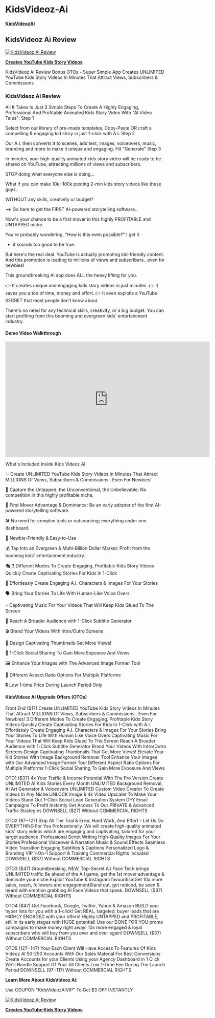 # KidsVideoz-Ai
<a href="https://www.marketingsharks.com/kidsvideoz-ai-creates-youtube-kids-story-videos/"><B>KidsVideozAI</B></a><P>

<H2>KidsVideoz Ai Review</H2>

<a href="https://warriorplus.com/o2/a/tvmpvc/0"><img src="https://warriorplus.com/assets/user/listing_image/o-74619-prod_image.png?v=1709661468" alt="KidsVideoz Ai Review"><P>
<B>Creates YouTube Kids Story Videos</B></a><P>

KidsVideoz Ai Review Bonus OTOs - Super Simple App Creates UNLIMITED YouTube Kids Story Videos In Minutes That Attract Views, Subscribers & Commissions

<H3>KidsVideoz Ai Review</H3>

All It Takes Is Just 3 Simple Steps To
Create A Highly Engaging, Professional And Profitable
Animated Kids Story Video With "AI Video Tales":
Step 1

Select from our library of pre-made templates, Copy-Paste OR craft a compelling & engaging kid story in just 1-click with A.I.
Step 2

Our A.I. then converts it to scenes, add text, images, voiceovers, music, branding and more to make it unique and engaging. Hit "Generate"
Step 3

In minutes, your high-quality animated kids story video will be ready to be shared on YouTube, attracting millions of views and subscribers.

STOP doing what everyone else 
is doing...

What if you can make $10k-$100k
posting 2-min kids story videos
like these guys..

WITHOUT any skills, creativity or
budget?

==> Go here to get the FIRST
AI-powered storytelling software..

Now's your chance to be a first
mover in this highly PROFITABLE
and UNTAPPED niche.

You're probably wondering, 
"How is this even possible?" I get it 
- it sounds too good to be true. 

But here's the real deal. YouTube 
is actually promoting kid-friendly
content. And this promotion is
leading to millions of views and
subscribers.. even for newbies!

This groundbreaking AI app does
ALL the heavy lifting for you. 

👉 It creates unique and engaging
kids story videos in just minutes. 
👉 It saves you a ton of time,
money and effort. 
👉 It even exploits a YouTube
SECRET that most people don’t know
about.

There's no need for any technical
skills, creativity, or a big
budget. You can start profiting
from this booming and evergreen
kids' entertainment industry. 


<H4>Demo Video Walkthrough</H4>

<iframe title="vimeo-player" src="https://player.vimeo.com/video/919090765?h=17dd87443d" width="640" height="360" frameborder="0"    allowfullscreen></iframe><P>

What's Included Inside Kids Videoz AI

✨ Create UNLIMITED YouTube Kids
Story Videos In Minutes That
Attract MILLIONS Of Views,
Subscribers & Commissions.. Even
For Newbies!

🌟 Capture the Untapped, the
Unconventional, the Unbelievable:
No competition in this highly
profitable niche.

🚀 First Mover Advantage &
Dominance: Be an early adopter of
the first AI-powered storytelling
software.

🛠️ No need for complex tools
or outsourcing; everything under
one dashboard.

👶 Newbie-Friendly & Easy-to-Use

💰 Tap Into an Evergreen &
Multi-Billion Dollar Market:
Profit from the booming kids'
entertainment industry.

🎭 3 Different Modes To Create
Engaging, Profitable Kids Story
Videos Quickly Create Captivating
Stories For Kids In 1-Click

🤖 Effortlessly Create Engaging
A.I. Characters & Images For Your
Stories

🗣️ Bring Your Stories To Life
With Human-Like Voice Overs

🎶 Captivating Music For Your
Videos That Will Keep Kids Glued
To The Screen

👀 Reach A Broader Audience with
1-Click Subtitle Generator

🎬 Brand Your Videos With
Intro/Outro Screens

🎨 Design Captivating Thumbnails
Get More Views!

🚀 1-Click Social Sharing To Gain
More Exposure And Views

🖼️ Enhance Your Images with The
Advanced Image Former Tool

📐 Different Aspect Ratio Options
For Multiple Platforms

💲 Low 1-time Price During Launch
Period Only


<H4>KidsVideoz Ai Upgrade Offers (OTOs)</H4>

Front End ($17)
Create UNLIMITED YouTube Kids Story Videos In Minutes That Attract MILLIONS Of Views, Subscribers & Commissions.. Even For Newbies!
3 Different Modes To Create Engaging, Profitable Kids Story Videos Quickly
Create Captivating Stories For Kids In 1-Click with A.I.
Effortlessly Create Engaging A.I. Characters & Images For Your Stories
Bring Your Stories To Life With Human Like Voice Overs
Captivating Music For Your Videos That Will Keep Kids Glued To The Screen
Reach A Broader Audience with 1-Click Subtitle Generator
Brand Your Videos With Intro/Outro Screens
Design Captivating Thumbnails That Get More Views!
Elevate Your Kid Stories With Image Background Remover Tool
Enhance Your Images with Our Advanced Image Former Tool
Different Aspect Ratio Options For Multiple Platforms
1-Click Social Sharing To Gain More Exposure And Views

OTO1 ($37)
4x Your Traffic & Income Potential With The Pro Version
Create UNLIMITED AI Kids Stories Every Month
UNLIMITED Background Removal, AI Art Generator & Voiceovers
UNLIMITED Custom Video Creator To Create Videos In Any Niche
UNLOCK Image & 4k Video Upscaler To Make Your Videos Stand Out
1-Click Social Lead Generation System
DFY Email Campaigns To Profit Instantly
Get Access To Our PRIVATE & Advanced Traffic Strategies
DOWNSELL ($27)
Without COMMERCIAL RIGHTS

OTO2 ($97-$127)
Skip All The Trial & Error, Hard Work, And Effort - Let Us Do EVERYTHING For You Professionally.
We will create high-quality animated kids' story videos which are engaging and captivating, tailored for your target audience.
Professional Script Writing
High-Quality Images For Your Stories
Professional Voiceover & Narration
Music & Sound Effects
Seamless Video Transition
Engaging Subtitles & Captions
Personalized Logo & Branding
VIP 1-On-1 Support & Training
Commercial Rights Included
DOWNSELL ($37)
Without COMMERCIAL RIGHTS

OTO3 ($47)
Groundbreaking, NEW, Top-Secret A.I Face Tech brings UNLIMITED traffic
Be ahead of the A.I game, get the 1st mover advantage & dominate your niche.
​Exploit YouTube & Instagram favouritism
​Get 10x more sales, reach, followers and engagement
​Stand out, get noticed, be seen & heard with emotion grabbing AI Face Videos that speak.
DOWNSELL ($37)
Without COMMERCIAL RIGHTS

OTO4 ($47)
Get Facebook, Google, Twitter, Yahoo & Amazon BUILD your hyper lists for you with a 1-click!
Get REAL, targeted, buyer leads that are HIGHLY ENGAGED with your offers!
Highly UNTAPPED and PROFITABLE, still in its early stages with HUGE potential!
Use our DONE FOR YOU promo campaigns to make money right away!
10x more engaged & loyal subscribers who will buy from you over and over again!
DOWNSELL ($37)
Without COMMERCIAL RIGHTS

OTO5 ($127-$147)
​Your Each Client Will Have Access To Features Of Kids Videoz AI
​50-250 Accounts
​With Our Sales Material For Best Conversions
​Create Accounts for your Clients Using your Agency Dashboard in 1 Click
​We'll Handle Support Of Your All Clients
​Low 1-Time Fee During The Launch Period
DOWNSELL ($97-$117)
Without COMMERCIAL RIGHTS

<B>Learn More About KidsVideoz Ai:</B>

Use COUPON "KidsVideozAIVIP"
To Get $3 OFF INSTANTLY

<a href="https://warriorplus.com/o2/a/tvmpvc/0"><img src="https://warriorplus.com/assets/user/listing_image/o-74619-prod_image.png?v=1709661468" alt="KidsVideoz Ai Review"><P>
<B>Creates YouTube Kids Story Videos</B></a><P>
